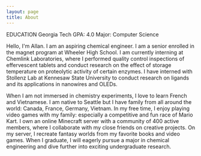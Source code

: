 ```yaml
---
layout: page
title: About
---
```


<p class="message">
EDUCATION
Georgia Tech
GPA: 4.0
Major: Computer Science
</p>

<p>Hello, I'm Allan. I am an aspiring chemical engineer. I am a senior enrolled in the magnet program at Wheeler High School. I am currently interning at Chemlink Laboratories, where I performed quality control inspections of effervescent tablets and conduct research on the effect of storage temperature on proteolytic activity of certain enzymes. I have interned with Stollenz Lab at Kennesaw State University to conduct research on ligands and its applications in nanowires and OLEDs.</p> 

<p>When I am not immersed in chemistry experiments, I love to learn French and Vietnamese. I am native to Seattle but I have family from all around the world: Canada, France, Germany, Vietnam. In my free time, I enjoy playing video games with my family: especially a competitive and fun race of Mario Kart. I own an online Minecraft server with a community of 400 active members, where I collaborate with my close friends on creative projects. On my server, I recreate fantasy worlds from my favorite books and video games. When I graduate, I will eagerly pursue a major in chemical engineering and dive further into exciting undergraduate research.</p>

